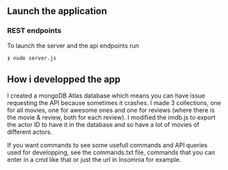 ## Launch the application

### REST endpoints

To launch the server and the api endpoints run 

```sh
❯ node server.js
```


## How i developped the app

I created a mongoDB Atlas database which means you can have issue requesting the API because sometimes it crashes.
I made 3 collections, one for all movies, one for awesome ones and one for reviews (where there is the movie & review, both for each review).
I modified the imdb.js to export the actor ID to have it in the database and so have a lot of movies of different actors.


If you want commands to see some usefull commands and API queries used for developping, see the commands.txt file, commands that you can enter in a cmd like that or just the url in Insomnia for example.